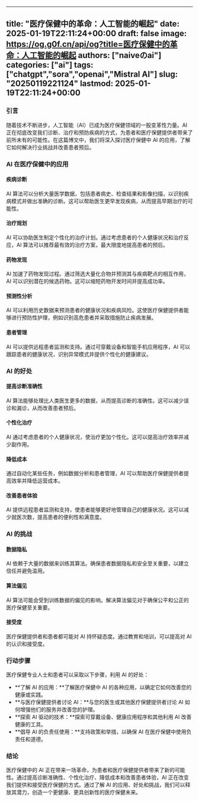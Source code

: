 
---
title: "医疗保健中的革命：人工智能的崛起"
date: 2025-01-19T22:11:24+00:00
draft: false
image: https://og.g0f.cn/api/og?title=医疗保健中的革命：人工智能的崛起
authors: ["naiveのai"]
categories: ["ai"]
tags: ["chatgpt","sora","openai","Mistral AI"]
slug: "20250119221124"
lastmod: 2025-01-19T22:11:24+00:00
---
### 引言

随着技术不断进步，人工智能（AI）已成为医疗保健领域的一股变革性力量。AI 正在彻底改变我们诊断、治疗和预防疾病的方式，为患者和医疗保健提供者带来了前所未有的可能性。在这篇博文中，我们将深入探讨医疗保健中 AI 的应用，了解它如何解决行业挑战并改善患者预后。

### AI 在医疗保健中的应用

#### 疾病诊断

AI 算法可以分析大量医学数据，包括患者病史、检查结果和影像扫描，以识别疾病模式并做出准确的诊断。这可以帮助医生更早发现疾病，从而提高早期治疗的可能性。

#### 治疗规划

AI 可以协助医生制定个性化的治疗计划。通过考虑患者的个人健康状况和治疗反应，AI 算法可以推荐最有效的治疗方案，最大限度地提高患者的预后。

#### 药物发现

AI 加速了药物发现过程。通过筛选大量化合物并预测其与疾病靶点的相互作用，AI 可以识别潜在的候选药物。这可以缩短药物开发时间并提高成功率。

#### 预测性分析

AI 可以利用历史数据来预测患者的健康状况和疾病风险。这使医疗保健提供者能够进行预防性护理，例如识别高危患者并采取措施防止疾病发展。

#### 患者管理

AI 可以提供远程患者监测和支持。通过可穿戴设备和智能手机应用程序，AI 可以跟踪患者的健康状况，识别异常模式并提供个性化的健康建议。

### AI 的好处

#### 提高诊断准确性

AI 算法能够处理比人类医生更多的数据，从而提高诊断的准确性。这可以减少误诊和漏诊，从而改善患者预后。

#### 个性化治疗

AI 通过考虑患者的个人健康状况，使治疗更加个性化。这可以提高治疗效率并减少副作用。

#### 降低成本

通过自动化某些任务，例如数据分析和患者管理，AI 可以帮助医疗保健提供者提高效率并降低运营成本。

#### 改善患者体验

AI 提供远程患者监测和支持，使患者能够更好地管理自己的健康状况。这可以减少就医次数，提高患者的便利性和满意度。

### AI 的挑战

#### 数据隐私

AI 依赖于大量的数据来训练其算法。确保患者数据隐私和安全至关重要，以建立信任并避免滥用。

#### 算法偏见

AI 算法可能会受到训练数据的偏见的影响。解决算法偏见对于确保公平和公正的医疗保健至关重要。

#### 接受度

医疗保健提供者和患者都可能对 AI 持怀疑态度。通过教育和培训，可以提高对 AI 的认识和接受度。

### 行动步骤

医疗保健专业人士和患者可以采取以下步骤，利用 AI 的好处：

* **了解 AI 的应用：**了解医疗保健中 AI 的各种应用，以确定它如何改善您的健康或实践。
* **与医疗保健提供者讨论 AI：**与您的医生或其他医疗保健提供者讨论 AI 如何增强他们的服务并改善您的护理。
* **探索 AI 驱动的技术：**探索可穿戴设备、健康应用程序和其他利用 AI 改善健康的工具。
* **倡导 AI 的负责任使用：**支持政策和举措，以确保 AI 在医疗保健中使用负责任和道德。

### 结论

医疗保健中的 AI 正在带来一场革命，为患者和医疗保健提供者带来了新的可能性。通过提高诊断准确性、个性化治疗、降低成本和改善患者体验，AI 正在改变我们提供和接受医疗保健的方式。通过了解 AI 的应用、好处和挑战，我们可以释放其潜力，创造一个更健康、更具创新性的医疗保健未来。